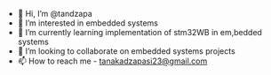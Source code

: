 - 👋 Hi, I’m @tandzapa
- 👀 I’m interested in embedded systems
- 🌱 I’m currently learning implementation of stm32WB in em,bedded systems
- 💞️ I’m looking to collaborate on embedded systems projects
- 📫 How to reach me - tanakadzapasi23@gmail.com

<!---
tandzapa/tandzapa is a ✨ special ✨ repository because its `README.md` (this file) appears on your GitHub profile.
You can click the Preview link to take a look at your changes.
--->

